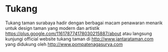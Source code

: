 # Tukang
Tukang taman surabaya hadir dengan berbagai macam penawaran menarik untuk design taman yang modern dan artistik https://plus.google.com/116178774178030215887/about atau langsung kunjungi official website tukang taman di http://www.jantarataman.com yang didukung oleh http://www.pompatenagasurya.com
